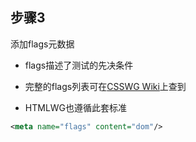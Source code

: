 ## 步骤3

添加flags元数据

* flags描述了测试的先决条件

* 完整的flags列表可在[CSSWG Wiki](http://wiki.csswg.org/test/format)上查到

* HTMLWG也遵循此套标准

```xml
<meta name="flags" content="dom"/>
```
